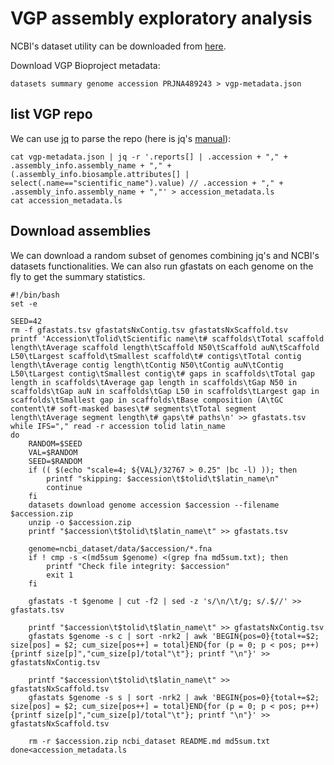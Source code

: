 # VGP assembly exploratory analysis
NCBI's dataset utility can be downloaded from [here](https://www.ncbi.nlm.nih.gov/datasets/docs/v2/download-and-install/).

Download VGP Bioproject metadata:

```
datasets summary genome accession PRJNA489243 > vgp-metadata.json
```

## list VGP repo

We can use [jq](https://jqlang.github.io/jq/) to parse the repo (here is jq's [manual](https://jqlang.github.io/jq/manual/)):
```
cat vgp-metadata.json | jq -r '.reports[] | .accession + "," + .assembly_info.assembly_name + "," + (.assembly_info.biosample.attributes[] | select(.name=="scientific_name").value) // .accession + "," + .assembly_info.assembly_name + ","' > accession_metadata.ls
cat accession_metadata.ls
```

## Download assemblies

We can download a random subset of genomes combining jq's and NCBI's datasets functionalities.
We can also run gfastats on each genome on the fly to get the summary statistics.

```
#!/bin/bash
set -e

SEED=42
rm -f gfastats.tsv gfastatsNxContig.tsv gfastatsNxScaffold.tsv
printf 'Accession\tTolid\tScientific name\t# scaffolds\tTotal scaffold length\tAverage scaffold length\tScaffold N50\tScaffold auN\tScaffold L50\tLargest scaffold\tSmallest scaffold\t# contigs\tTotal contig length\tAverage contig length\tContig N50\tContig auN\tContig L50\tLargest contig\tSmallest contig\t# gaps in scaffolds\tTotal gap length in scaffolds\tAverage gap length in scaffolds\tGap N50 in scaffolds\tGap auN in scaffolds\tGap L50 in scaffolds\tLargest gap in scaffolds\tSmallest gap in scaffolds\tBase composition (A\tGC content\t# soft-masked bases\t# segments\tTotal segment length\tAverage segment length\t# gaps\t# paths\n' >> gfastats.tsv
while IFS="," read -r accession tolid latin_name
do
	RANDOM=$SEED
	VAL=$RANDOM
	SEED=$RANDOM
	if (( $(echo "scale=4; ${VAL}/32767 > 0.25" |bc -l) )); then
		printf "skipping: $accession\t$tolid\t$latin_name\n"
        continue
    fi
	datasets download genome accession $accession --filename $accession.zip
	unzip -o $accession.zip
	printf "$accession\t$tolid\t$latin_name\t" >> gfastats.tsv
	
	genome=ncbi_dataset/data/$accession/*.fna
	if ! cmp -s <(md5sum $genome) <(grep fna md5sum.txt); then
		printf "Check file integrity: $accession"
		exit 1
	fi
	
	gfastats -t $genome | cut -f2 | sed -z 's/\n/\t/g; s/.$//' >> gfastats.tsv
	
	printf "$accession\t$tolid\t$latin_name\t" >> gfastatsNxContig.tsv
	gfastats $genome -s c | sort -nrk2 | awk 'BEGIN{pos=0}{total+=$2; size[pos] = $2; cum_size[pos++] = total}END{for (p = 0; p < pos; p++) {printf size[p]","cum_size[p]/total"\t"}; printf "\n"}' >> gfastatsNxContig.tsv
	
	printf "$accession\t$tolid\t$latin_name\t" >> gfastatsNxScaffold.tsv
	gfastats $genome -s s | sort -nrk2 | awk 'BEGIN{pos=0}{total+=$2; size[pos] = $2; cum_size[pos++] = total}END{for (p = 0; p < pos; p++) {printf size[p]","cum_size[p]/total"\t"}; printf "\n"}' >> gfastatsNxScaffold.tsv
	
	rm -r $accession.zip ncbi_dataset README.md md5sum.txt
done<accession_metadata.ls
```
